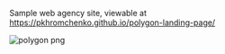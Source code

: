 Sample web agency site, viewable at https://pkhromchenko.github.io/polygon-landing-page/

![polygon png](https://user-images.githubusercontent.com/43190693/170799912-5ef8d328-18c8-4c6f-86d8-0c5c3ba5e1ee.png)
